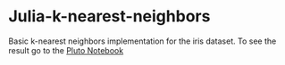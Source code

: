 # Julia-k-nearest-neighbors

Basic k-nearest neighbors implementation for the iris dataset. To see the result go to the [Pluto Notebook](https://pieterz.github.io/Julia-k-nearest-neighbors/index.html)
